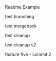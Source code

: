 Readme Example

test branching

test mergeback

test cleanup

test cleanup v2

feature five - commit 2
